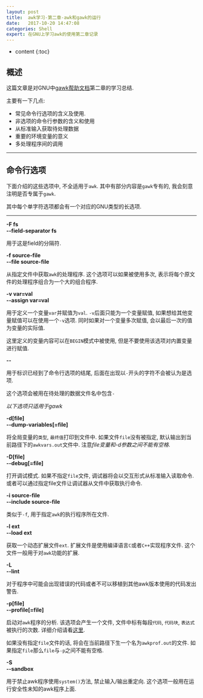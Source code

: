 ```yaml
---
layout: post
title:  awk学习-第二章-awk和gawk的运行
date:   2017-10-20 14:47:08
categories: Shell
expert: 在GNU上学习awk的使用第二章记录
---
```


* content
{:toc}

## 概述

这篇文章是对GNU中[gawk帮助文档](http://www.gnu.org/software/gawk/manual/html_node/index.html)第二章的学习总结.

主要有一下几点:

* 常见命令行选项的含义及使用.
* 非选项的命令行参数的含义和使用
* 从标准输入获取待处理数据
* 重要的环境变量的意义
* 多处理程序间的调用

---

## 命令行选项

下面介绍的这些选项中, 不全适用于`awk`. 其中有部分内容是`gawk`专有的, 我会刻意注明是否专属于`gawk`.

其中每个单字符选项都会有一个对应的GNU类型的长选项.

---

**-F fs**  
**\-\-field-separator fs**

用于这是field的分隔符.

**-f source-file**  
**\-\-file source-file**

从指定文件中获取`awk`的处理程序. 这个选项可以如果被使用多次, 表示将每个原文件的处理程序组合为一个大的组合程序.

**-v var=val**  
**\-\-assign var=val**

用于定义一个变量`var`并赋值为`val`. `-v`后面只能为一个变量赋值, 如果想给其他变量赋值可以在使用一个`-v`选项. 同时如果对一个变量多次赋值, 会以最后一次的值为变量的实际值.

这里定义的变量内容可以在`BEGIN`模式中被使用, 但是不要使用该选项对内置变量进行赋值.

**\-\-**

用于标识已经到了命令行选项的结尾, 后面在出现以`-`开头的字符不会被认为是选项.

这个选项会被用在待处理的数据文件名中包含`-`

*以下选项只适用于gawk*

**-d[file]**  
**--dump-variables[=file]**

将全局变量的`类型`, `最终值`打印到文件中. 如果文件`file`没有被指定, 默认输出到当前路径下的`awkvars.out`文件中. 注意*file变量和-d参数之间不能有空格*.

**-D[file]**  
**\-\-debug[=file]**

打开调试模式. 如果不指定`file`文件, 调试器将会以交互形式从标准输入读取命令. 或者可以通过指定file文件让调试器从文件中获取执行命令.

**-i source-file**  
**\-\-include source-file**

类似于`-f`, 用于指定`awk`的执行程序所在文件.

**-l ext**  
**\-\-load ext**

获取一个动态扩展文件`ext`. 扩展文件是使用编译语言`C`或者`C++`实现程序文件. 这个文件一般用于对`awk`功能的扩展.

**-L**  
**\-\-lint**

对于程序中可能会出现错误的代码或者不可以移植到其他awk版本使用的代码发出警告.

**-p[file]**  
**\-\-profile[=file]**

启动对`awk`程序的分析. 该选项会产生一个文件, 文件中标有每段`代码`, `代码块`, `表达式`被执行的次数. 详细介绍请看[这里](http://www.gnu.org/software/gawk/manual/html_node/Profiling.html#Profiling).

如果没有指定`file`文件的话, 将会在当前路径下生一个名为`awkprof.out`的文件. 如果指定`file`那么`file`与`-p`之间不能有空格.

**-S**  
**\-\-sandbox**

用于禁止awk程序使用`system()`方法, 禁止输入/输出重定向. 这个选项一般用在运行安全性未知的awk程序上面.


